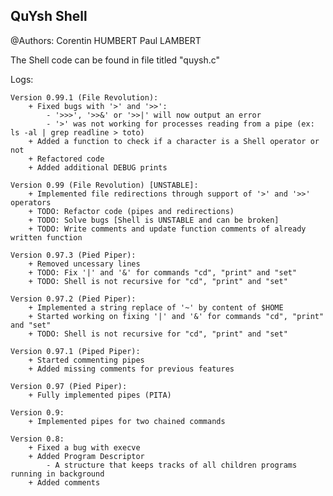 ## QuYsh Shell

@Authors:
    Corentin HUMBERT
    Paul LAMBERT

The Shell code can be found in file titled "quysh.c"

Logs:

    Version 0.99.1 (File Revolution):
        + Fixed bugs with '>' and '>>':
            - '>>>', '>>&' or '>>|' will now output an error
            - '>' was not working for processes reading from a pipe (ex: ls -al | grep readline > toto)
        + Added a function to check if a character is a Shell operator or not
        + Refactored code
        + Added additional DEBUG prints

    Version 0.99 (File Revolution) [UNSTABLE]:
        + Implemented file redirections through support of '>' and '>>' operators
        + TODO: Refactor code (pipes and redirections)
        + TODO: Solve bugs [Shell is UNSTABLE and can be broken]
        + TODO: Write comments and update function comments of already written function

    Version 0.97.3 (Pied Piper):
        + Removed uncessary lines
        + TODO: Fix '|' and '&' for commands "cd", "print" and "set"
        + TODO: Shell is not recursive for "cd", "print" and "set"
    
    Version 0.97.2 (Pied Piper):
        + Implemented a string replace of '~' by content of $HOME
        + Started working on fixing '|' and '&' for commands "cd", "print" and "set"
        + TODO: Shell is not recursive for "cd", "print" and "set"
        
    Version 0.97.1 (Piped Piper):
        + Started commenting pipes
        + Added missing comments for previous features

    Version 0.97 (Pied Piper):
        + Fully implemented pipes (PITA)

    Version 0.9:
        + Implemented pipes for two chained commands

    Version 0.8:
        + Fixed a bug with execve
        + Added Program Descriptor
            - A structure that keeps tracks of all children programs running in background
        + Added comments